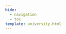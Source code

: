 ```yaml
---
hide:
  - navigation
  - toc
template: university.html
---
```


<style>

.md-main__inner {
  margin-top: 0;
  height: 0;
}

.md-content {
  height: 0;
  overflow: hidden;
}

</style>